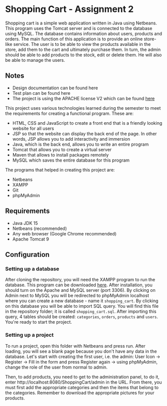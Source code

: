 # Shopping Cart - Assignment 2
Shopping cart is a simple web application written in Java using Netbeans. This program uses the Tomcat server and is connected to the database using MySQL. The database contains information about users, products and orders.
The main function of this application is to provide an online store-like service. The user is to be able to view the products available in the store, add them to the cart and ultimately purchase them. In turn, the admin should be able to add products to the stock, edit or delete them. He will also be able to manage the users.

## Notes

- Design documentation can be found here
- Test plan can be found here
- The project is using the APACHE license V2 which can be found [here](./LICENSE) 


This project uses various technologies learned during the semester to meet the requirements for creating a functional program. These are:

- HTML, CSS and JavaScript to create a front end that is a friendly looking website for all users
- JSP so that the website can display the back end of the page. In other words, JSP allows you to add interactivity and immersion
- Java, which is the back end, allows you to write an entire program
- Tomcat that allows you to create a virtual server
- Maven that allows to install packages remotely
- MySQL which saves the entire database for this program

The programs that helped in creating this project are:
- Netbeans
- XAMPP
- Git
- phpMyAdmin

## Requirements
- Java JDK 15
- Netbeans (recommended)
- Any web browser (Google Chrome recommended)
- Apache Tomcat 9

## Configuration
### Setting up a database
After cloning the repository, you will need the XAMPP program to run the database. This program can be downloaded [here](https://www.apachefriends.org/download.html).
After installation, you should turn on the Apache and MySQL server (port 3306). By clicking on Admin next to MySQL you will be redirected to phpMyAdmin localhost where you can create a new database - name it `shopping_cart`. By clicking on this database you will be able to import SQL query. You will find this file in the repository folder; it is called `shopping_cart.sql`. After importing this query, 4 tables should be created: `categories`, `orders`, `products` and `users`. You're ready to start the project.
### Setting up a project
To run a project, open this folder with Netbeans and press run. After loading, you will see a blank page because you don't have any data in the database.
Let's start with creating the first user, i.e. the admin:
User Icon -> Register -> Fill in the form and press Register again -> using phpMyAdmin, change the role of the user from normal to admin.

Then, to add products, you need to get to the administration panel, to do it, enter http://localhost:8080/ShoppingCart/admin in the URL.
From there, you must first add the appropriate categories and then the items that belong to the categories. Remember to download the appropriate pictures for your products.
